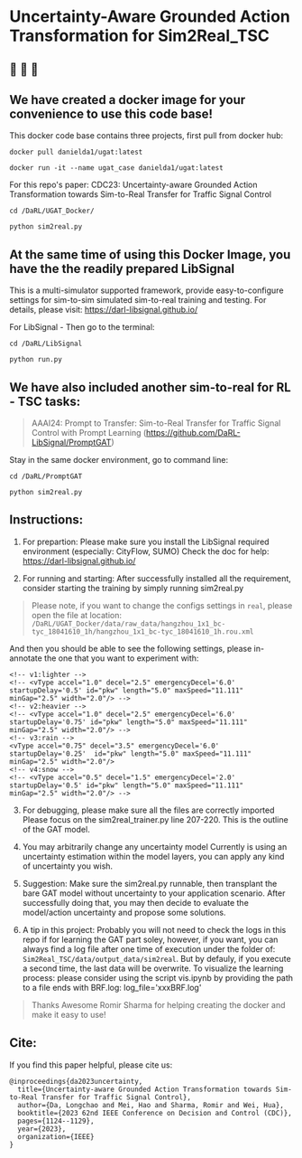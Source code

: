 
# Uncertainty-Aware Grounded Action Transformation for Sim2Real_TSC


## 🚀 🚀 🚀
## We have created a docker image for your convenience to use this code base!

This docker code base contains three projects, first pull from docker hub: 

`docker pull danielda1/ugat:latest`

`docker run -it --name ugat_case danielda1/ugat:latest`

For this repo's paper:  CDC23: Uncertainty-aware Grounded Action Transformation towards Sim-to-Real Transfer for Traffic Signal Control

`cd /DaRL/UGAT_Docker/`

`python sim2real.py`

## At the same time of using this Docker Image, you have the the readily prepared LibSignal
This is a multi-simulator supported framework, provide easy-to-configure settings for sim-to-sim simulated sim-to-real training and testing.
For details, please visit: https://darl-libsignal.github.io/


For LibSignal - Then go to the terminal: 

`cd /DaRL/LibSignal`

`python run.py`


## We have also included another sim-to-real for RL - TSC tasks:  

> AAAI24: Prompt to Transfer: Sim-to-Real Transfer for Traffic Signal Control with Prompt Learning (https://github.com/DaRL-LibSignal/PromptGAT)

Stay in the same docker environment, go to command line:

`cd /DaRL/PromptGAT`

`python sim2real.py`


## Instructions:

1. For prepartion: 
Please make sure you install the LibSignal required environment (especially: CityFlow, SUMO)
Check the doc for help: https://darl-libsignal.github.io/

2. For running and starting:
After successfully installed all the requirement, consider starting the training by simply running sim2real.py

> Please note, if you want to change the configs settings in `real`, please open the file at location:
`/DaRL/UGAT_Docker/data/raw_data/hangzhou_1x1_bc-tyc_18041610_1h/hangzhou_1x1_bc-tyc_18041610_1h.rou.xml`

And then you should be able to see the following settings, please in-annotate the one that you want to experiment with:

```
<!-- v1:lighter -->
<!-- <vType accel="1.0" decel="2.5" emergencyDecel='6.0' startupDelay='0.5' id="pkw" length="5.0" maxSpeed="11.111" minGap="2.5" width="2.0"/> -->
<!-- v2:heavier -->
<!-- <vType accel="1.0" decel="2.5" emergencyDecel='6.0' startupDelay='0.75' id="pkw" length="5.0" maxSpeed="11.111" minGap="2.5" width="2.0"/> -->
<!-- v3:rain -->
<vType accel="0.75" decel="3.5" emergencyDecel='6.0' startupDelay='0.25'  id="pkw" length="5.0" maxSpeed="11.111" minGap="2.5" width="2.0"/>
<!-- v4:snow -->
<!-- <vType accel="0.5" decel="1.5" emergencyDecel='2.0' startupDelay='0.5' id="pkw" length="5.0" maxSpeed="11.111" minGap="2.5" width="2.0"/> -->

```


3. For debugging, please make sure all the files are correctly imported
Please focus on the sim2real_trainer.py line 207-220. This is the outline of the GAT model.

4. You may arbitrarily change any uncertainty model 
Currently is using an uncertainty estimation within the model layers, you can apply any kind of uncertainty you wish.

5. Suggestion:
Make sure the sim2real.py runnable, then transplant the bare GAT model without uncertainty to your application scenario.
After successfully doing that, you may then decide to evaluate the model/action uncertainty and propose some solutions.

6. A tip in this project:
Probably you will not need to check the logs in this repo if for learning the GAT part soley, however, if you want, you can always find a log file after
one time of execution under the folder of: `Sim2Real_TSC/data/output_data/sim2real`. But by defauly, if you execute a second time, the last data will be overwrite.
To visualize the learning process: please consider using the script vis.ipynb by providing the path to a file ends with BRF.log: log_file='xxxBRF.log'


> Thanks Awesome Romir Sharma for helping creating the docker and make it easy to use!



## Cite:
If you find this paper helpful, please cite us:
```
@inproceedings{da2023uncertainty,
  title={Uncertainty-aware Grounded Action Transformation towards Sim-to-Real Transfer for Traffic Signal Control},
  author={Da, Longchao and Mei, Hao and Sharma, Romir and Wei, Hua},
  booktitle={2023 62nd IEEE Conference on Decision and Control (CDC)},
  pages={1124--1129},
  year={2023},
  organization={IEEE}
}
```

